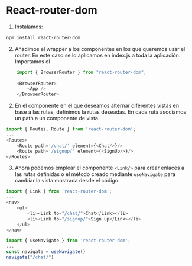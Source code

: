 # React-router-dom

1. Instalamos:
```bash
npm install react-router-dom
```

2. Añadimos el wrapper a los componentes en los que queremos usar el router. En este caso se lo aplicamos en index.js a toda la aplicación. Importamos el
```js
    import { BrowserRouter } from "react-router-dom";
    ...
    <BrowserRouter>
        <App /> 
    </BrowserRouter>
```
2. En el componente en el que deseamos alternar diferentes vistas en base a las rutas, definimos la rutas deseadas. En cada ruta asociamos un path a un componente de vista.
```js
import { Routes, Route } from 'react-router-dom';
...
<Routes>
    <Route path='/chat/' element={<Chat/>}/>
    <Route path='/signup/' element={<SignUp/>}/>
</Routes>
```
3. Ahora podemos emplear el componente `<Link/>` para crear enlaces a las rutas definidas o el método creado mediante `useNavigate`  para cambiar la vista mostrada desde el código.
```js
import { Link } from 'react-router-dom';
...
<nav>
    <ul>
        <li><Link to="/chat/">Chat</Link></li>
        <li><Link to="/signup/">Sign up</Link></li>
    </ul>
</nav>
```
```js
import { useNavigate } from 'react-router-dom';
...
const navigate = useNavigate()
navigate("/chat/")
```